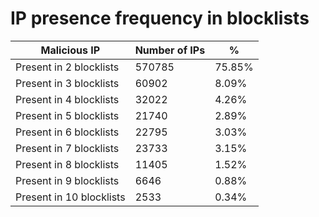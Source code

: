 # IP presence frequency in blocklists
| Malicious IP | Number of IPs | % |
|----|----|----|
| Present in 2 blocklists | 570785 | 75.85% |
| Present in 3 blocklists | 60902 | 8.09% |
| Present in 4 blocklists | 32022 | 4.26% |
| Present in 5 blocklists | 21740 | 2.89% |
| Present in 6 blocklists | 22795 | 3.03% |
| Present in 7 blocklists | 23733 | 3.15% |
| Present in 8 blocklists | 11405 | 1.52% |
| Present in 9 blocklists | 6646 | 0.88% |
| Present in 10 blocklists | 2533 | 0.34% |
